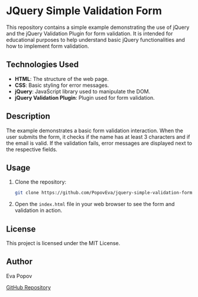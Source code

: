 # JQuery Simple Validation Form

This repository contains a simple example demonstrating the use of jQuery and the jQuery Validation Plugin for form validation. It is intended for educational purposes to help understand basic jQuery functionalities and how to implement form validation.

## Technologies Used

- **HTML**: The structure of the web page.
- **CSS**: Basic styling for error messages.
- **jQuery**: JavaScript library used to manipulate the DOM.
- **jQuery Validation Plugin**: Plugin used for form validation.

## Description

The example demonstrates a basic form validation interaction. When the user submits the form, it checks if the name has at least 3 characters and if the email is valid. If the validation fails, error messages are displayed next to the respective fields.

## Usage

1. Clone the repository:

    ```bash
    git clone https://github.com/PopovEva/jquery-simple-validation-form.git
    ```

2. Open the `index.html` file in your web browser to see the form and validation in action.

## License

This project is licensed under the MIT License.

## Author

Eva Popov

[GitHub Repository](https://github.com/PopovEva/jquery-simple-validation-form.git)
